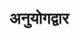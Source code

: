 ---
title: अनुयोगद्वार

type: aagam

order:
  cat: choolik
  aagam: 
    position: 1
    depth: 1


---